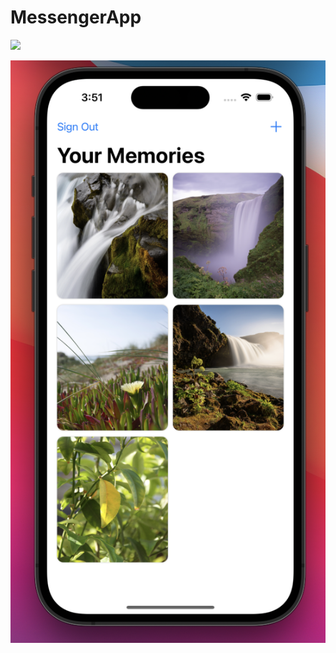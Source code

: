 # MessengerApp

![](https://github.com/Raxhet/MessengerApp/blob/dev/Gif.gif)

![](https://github.com/Raxhet/MessengerApp/blob/dev/image.png)
